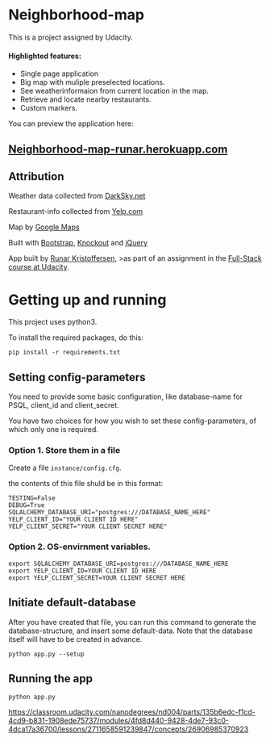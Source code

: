 # Neighborhood-map

This is a project assigned by Udacity.

#### Highlighted features:
- Single page application
- Big map with muliple preselected locations.
- See weatherinformaion from current location in the map.
- Retrieve and locate nearby restaurants.
- Custom markers.

You can preview the application here:

<h2 style="color: #1d2a61">
<a href="https://neighborhood-map-runar.herokuapp.com/">Neighborhood-map-runar.herokuapp.com</a>

</h2>

## Attribution
Weather data collected from <a href="http://www.darksky.net">DarkSky.net</a>

Restaurant-info collected from <a href="http://www.yelp.com">Yelp.com</a>

Map by <a href="http://maps.google.com">Google Maps</a>

Built with <a href="http://getbootstrap.com">Bootstrap</a>, <a href="http://knockoutjs.com">Knockout</a> and <a href="http://jquery.com">jQuery</a>
</p>
<p>App built by <a href="http://runarkristoffersen.com/">Runar Kristoffersen</a>, >as part of an assignment in the <a href="https://www.udacity.com/course/full-stack-web-developer-nanodegree--nd004">Full-Stack course at Udacity</a>.</p>

# Getting up and running

This project uses python3.

To install the required packages, do this:
```
pip install -r requirements.txt
```
## Setting config-parameters

You need to provide some basic configuration, like database-name for PSQL, client_id and client_secret.

You have two choices for how you wish to set these config-parameters, of which only one is required.

### Option 1. Store them in a file
Create a file `instance/config.cfg`.

the contents of this file shuld be in this format:
```
TESTING=False
DEBUG=True
SQLALCHEMY_DATABASE_URI="postgres:///DATABASE_NAME_HERE"
YELP_CLIENT_ID="YOUR CLIENT ID HERE"
YELP_CLIENT_SECRET="YOUR CLIENT SECRET HERE"
```

### Option 2. OS-envirnment variables.
```
export SQLALCHEMY_DATABASE_URI=postgres:///DATABASE_NAME_HERE
export YELP_CLIENT_ID=YOUR CLIENT ID HERE
export YELP_CLIENT_SECRET=YOUR CLIENT SECRET HERE
```

## Initiate default-database

After you have created that file, you can run this command to generate the  database-structure, and insert some default-data. Note that the database itself will have to be created in advance.
```
python app.py --setup
```

## Running the app
```
python app.py
```



https://classroom.udacity.com/nanodegrees/nd004/parts/135b6edc-f1cd-4cd9-b831-1908ede75737/modules/4fd8d440-9428-4de7-93c0-4dca17a36700/lessons/2711658591239847/concepts/26906985370923
